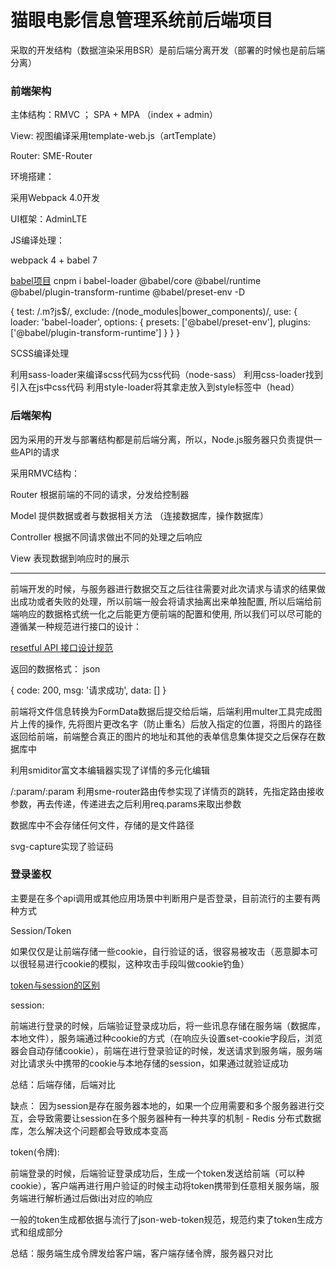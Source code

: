 # 猫眼电影信息管理系统前后端项目

采取的开发结构（数据渲染采用BSR）是前后端分离开发（部署的时候也是前后端分离）

### 前端架构

主体结构：RMVC ； SPA + MPA （index + admin）

View: 视图编译采用template-web.js（artTemplate）

Router: SME-Router

环境搭建：

采用Webpack 4.0开发

UI框架：AdminLTE

JS编译处理：

webpack 4 + babel 7

[babel项目](https://github.com/babel/babel-loader)
cnpm i babel-loader @babel/core @babel/runtime @babel/plugin-transform-runtime @babel/preset-env -D

{
    test: /\.m?js$/,
    exclude: /(node_modules|bower_components)/,
    use: {
      loader: 'babel-loader',
      options: {
        presets: ['@babel/preset-env'],
        plugins: ['@babel/plugin-transform-runtime']
      }
    }
}

SCSS编译处理

利用sass-loader来编译scss代码为css代码（node-sass）
利用css-loader找到引入在js中css代码
利用style-loader将其拿走放入到style标签中（head）


### 后端架构

因为采用的开发与部署结构都是前后端分离，所以，Node.js服务器只负责提供一些API的请求

采用RMVC结构：

Router 根据前端的不同的请求，分发给控制器

Model 提供数据或者与数据相关方法 （连接数据库，操作数据库）

Controller 根据不同请求做出不同的处理之后响应

View 表现数据到响应时的展示


---

前端开发的时候，与服务器进行数据交互之后往往需要对此次请求与请求的结果做出成功或者失败的处理，所以前端一般会将请求抽离出来单独配置, 所以后端给前端响应的数据格式统一化之后能更方便前端的配置和使用, 所以我们可以尽可能的遵循某一种规范进行接口的设计：

[resetful API 接口设计规范](https://learnku.com/laravel/t/13740/resetful-api-design-specification)

返回的数据格式： json

{
  code: 200,
  msg: '请求成功',
  data: []
}

前端将文件信息转换为FormData数据后提交给后端，后端利用multer工具完成图片上传的操作, 先将图片更改名字（防止重名）后放入指定的位置，将图片的路径返回给前端，前端整合真正的图片的地址和其他的表单信息集体提交之后保存在数据库中

利用smiditor富文本编辑器实现了详情的多元化编辑

/:param/:param
利用sme-router路由传参实现了详情页的跳转，先指定路由接收参数，再去传递，传递进去之后利用req.params来取出参数


数据库中不会存储任何文件，存储的是文件路径

svg-capture实现了验证码

### 登录鉴权 


主要是在多个api调用或其他应用场景中判断用户是否登录，目前流行的主要有两种方式

Session/Token 

如果仅仅是让前端存储一些cookie，自行验证的话，很容易被攻击（恶意脚本可以很轻易进行cookie的模拟，这种攻击手段叫做cookie钓鱼）

[token与session的区别](https://segmentfault.com/a/1190000015881055)

session:

前端进行登录的时候，后端验证登录成功后，将一些讯息存储在服务端（数据库，本地文件），服务端通过种cookie的方式（在响应头设置set-cookie字段后，浏览器会自动存储cookie），前端在进行登录验证的时候，发送请求到服务端，服务端对比请求头中携带的cookie与本地存储的session，如果通过就验证成功

总结：后端存储，后端对比

缺点： 因为session是存在服务器本地的，如果一个应用需要和多个服务器进行交互，会导致需要让session在多个服务器种有一种共享的机制 - Redis 分布式数据库，怎么解决这个问题都会导致成本变高

token(令牌): 

前端登录的时候，后端验证登录成功后，生成一个token发送给前端（可以种cookie），客户端再进行用户验证的时候主动将token携带到任意相关服务端，服务端进行解析通过后做i出对应的响应

一般的token生成都依据与流行了json-web-token规范，规范约束了token生成方式和组成部分


总结：服务端生成令牌发给客户端，客户端存储令牌，服务器只对比



